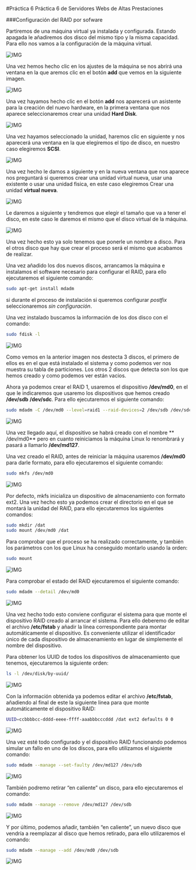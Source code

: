 #Práctica 6
Práctica 6 de Servidores Webs de Altas Prestaciones

###Configuración del RAID por sofware

Partiremos de una máquina virtual ya instalada y configurada. Estando apagada le añadiremos dos disco del mismo tipo y la misma capacidad. Para ello nos vamos a la configuración de la máquina virtual.

![IMG](https://github.com/manuelalonsobraojos/swap1516/blob/master/practicas/practica6/capturas/Captura1.PNG)

Una vez hemos hecho clic en los ajustes de la máquina se nos abrirá una ventana en la que aremos clic en el botón **add** que vemos en la siguiente imagen.

![IMG](https://github.com/manuelalonsobraojos/swap1516/blob/master/practicas/practica6/capturas/Captura2.PNG)

Una vez hayamos hecho clic en el botón **add** nos aparecerá un asistente para la creación del nuevo hardware, en la primera ventana que nos aparece seleccionaremos crear una unidad **Hard Disk**.

![IMG](https://github.com/manuelalonsobraojos/swap1516/blob/master/practicas/practica6/capturas/Captura3.PNG)

Una vez hayamos seleccionado la unidad, haremos clic en siguiente y nos aparecerá una ventana en la que elegiremos el tipo de disco, en nuestro caso elegiremos **SCSI**.

![IMG](https://github.com/manuelalonsobraojos/swap1516/blob/master/practicas/practica6/capturas/Captura4.PNG)

Una vez hecho le damos a siguiente y en la nueva ventana que nos aparece nos preguntará si queremos crear una unidad virtual nueva, usar una existente o usar una unidad fisica, en este caso elegiremos Crear una unidad **virtual nueva**.

![IMG](https://github.com/manuelalonsobraojos/swap1516/blob/master/practicas/practica6/capturas/Captura5.PNG)

Le daremos a siguiente y tendremos que elegir el tamaño que va a tener el disco, en este caso le daremos el mismo que el disco virtual de la máquina.

![IMG](https://github.com/manuelalonsobraojos/swap1516/blob/master/practicas/practica6/capturas/Captura6.PNG)

Una vez hecho esto ya solo tenemos que ponerle un nombre a disco. Para el otros disco que hay que crear el proceso será el mismo que acabamos de realizar.

Una vez añadido los dos nuevos discos, arrancamos la máquina e instalamos el software necesario para configurar el RAID, para ello ejecutaremos el siguiente comando:
```sh
sudo apt-get install mdadm
```
si durante el proceso de instalación si queremos configurar *postfix* seleccionaremos *sin configuración*.

Una vez instalado buscamos la información de los dos disco con el comando:
```sh
sudo fdisk -l 
```
![IMG](https://github.com/manuelalonsobraojos/swap1516/blob/master/practicas/practica6/capturas/Captura7.PNG)

Como vemos en la anterior imagen nos destecta 3 discos, el primero de ellos es en el que está instalado el sistema y como podemos ver nos muestra su tabla de particiones. Los otros 2 discos que detecta son los que hemos creado y como podemos ver están vacios.

Ahora ya podemos crear el RAID 1, usaremos el dispositivo **/dev/md0**, en el que le indicaremos que usaremo los dispositivos que hemos creado **/dev/sdb** **/dev/sdc**. Para ello ejecutaremos el siguiente comando:
```sh
sudo mdadm -C /dev/md0 --level=raid1 --raid-devices=2 /dev/sdb /dev/sdc
```
![IMG](https://github.com/manuelalonsobraojos/swap1516/blob/master/practicas/practica6/capturas/Captura8.PNG)

Una vez llegado aquí, el dispositivo se habrá creado con el nombre ** /dev/md0** pero en cuanto reiniciamos la máquina  Linux lo renombrará y pasará a llamarlo **/dev/md127**.

Una vez creado el RAID, antes de reiniciar la máquina usaremos **/dev/md0** para darle formato, para ello ejecutaremos el siguiente comando:
```sh
sudo mkfs /dev/md0
```
![IMG](https://github.com/manuelalonsobraojos/swap1516/blob/master/practicas/practica6/capturas/Captura9.PNG)

Por defecto, mkfs inicializa un dispositivo de almacenamiento con formato ext2.
Una vez hecho esto ya podemos crear el directorio en el que se montará la unidad del RAID, para ello ejecutaremos los siguientes comandos:
```sh
sudo mkdir /dat
sudo mount /dev/md0 /dat
```
Para comprobar que el proceso se ha realizado correctamente, y también los parámetros con los que Linux ha conseguido montarlo usando la orden:
```sh
sudo mount
```
![IMG](https://github.com/manuelalonsobraojos/swap1516/blob/master/practicas/practica6/capturas/Captura10.PNG)

Para comprobar el estado del RAID ejecutaremos el siguiente comando:
```sh
sudo mdadm --detail /dev/md0
```
![IMG](https://github.com/manuelalonsobraojos/swap1516/blob/master/practicas/practica6/capturas/Captura11.PNG)

Una vez hecho todo esto conviene configurar el sistema para que monte el dispositivo RAID creado al arrancar el sistema. Para ello deberemo de editar el archivo **/etc/fstab** y añadir la línea correspondiente para montar automáticamente el dispositivo. Es conveniente utilizar el identificador único de cada dispositivo de almacenamiento en lugar de simplemente el nombre del dispositivo.

Para obtener los UUID de todos los dispositivos de almacenamiento que tenemos, ejecutaremos la siguiente orden:
```sh
ls -l /dev/disk/by-uuid/
```
![IMG](https://github.com/manuelalonsobraojos/swap1516/blob/master/practicas/practica6/capturas/Captura12.PNG)

Con la información obtenida ya podemos editar el archivo **/etc/fstab**, añadiendo al final de este la siguiente linea para que monte automáticamente el dispositivo RAID:
```sh
UUID=ccbbbbcc-dddd-eeee-ffff-aaabbbcccddd /dat ext2 defaults 0 0
```
![IMG](https://github.com/manuelalonsobraojos/swap1516/blob/master/practicas/practica6/capturas/Captura13.PNG)

Una vez esté todo configurado y el dispositivo RAID funcionando podemos simular un fallo en uno de los discos, para ello utilizamos el siguiente comando:
```sh
sudo mdadm --manage --set-faulty /dev/md127 /dev/sdb
```
![IMG](https://github.com/manuelalonsobraojos/swap1516/blob/master/practicas/practica6/capturas/Captura14.PNG)

También podremo retirar “en caliente” un disco, para ello ejecutaremos el comando:
```sh
sudo mdadm --manage --remove /dev/md127 /dev/sdb
```
![IMG](https://github.com/manuelalonsobraojos/swap1516/blob/master/practicas/practica6/capturas/Captura15.PNG)

Y por último, podemos añadir, también “en caliente”, un nuevo disco que vendría a reemplazar al disco que hemos retirado, para ello utilizaremos el comando:
```sh
sudo mdadm --manage --add /dev/md0 /dev/sdb
```
![IMG](https://github.com/manuelalonsobraojos/swap1516/blob/master/practicas/practica6/capturas/Captura16.PNG)




